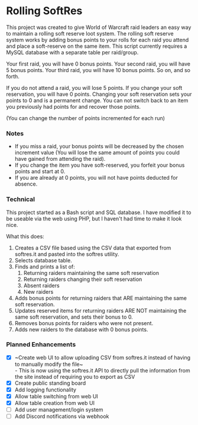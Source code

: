 # Rolling SoftRes

This project was created to give World of Warcraft raid leaders an easy way to maintain a rolling soft reserve loot system.  The rolling soft reserve system works by adding bonus points to your rolls for each raid you attend and place a soft-reserve on the same item.  This script currently requires a MySQL database with a separate table per raid/group.

Your first raid, you will have 0 bonus points.
Your second raid, you will have 5 bonus points.
Your third raid, you will have 10 bonus points.
So on, and so forth.

If you do not attend a raid, you will lose 5 points.
If you change your soft reservation, you will have 0 points.  Changing your soft reservation sets your points to 0 and is a permanent change.  You can not switch back to an item you previously had points for and recover those points.


(You can change the number of points incremented for each run)

### Notes

- If you miss a raid, your bonus points will be decreased by the chosen increment value (You will lose the same amount of points you could have gained from attending the raid).  
- If you change the item you have soft-reserved, you forfeit your bonus points and start at 0.
- If you are already at 0 points, you will not have points deducted for absence.

### Technical

This project started as a Bash script and SQL database.  I have modified it to be useable via the web using PHP, but I haven't had time to make it look nice.

What this does:

1. Creates a CSV file based using the CSV data that exported from softres.it and pasted into the softres utility.
2. Selects database table.
3. Finds and prints a list of:
     1. Returning raiders maintaining the same soft reservation
     2. Returning raiders changing their soft reservation
     3. Absent raiders
     4. New raiders
4. Adds bonus points for returning raiders that ARE maintaining the same soft reservation.
5. Updates reserved items for returning raiders ARE NOT maintaining the same soft reservation, and sets their bonus to 0.
6. Removes bonus points for raiders who were not present.
7. Adds new raiders to the database with 0 bonus points.

### Planned Enhancements

- [x] ~Create web UI to allow uploading CSV from softres.it instead of having to manually modify the file~\
          - This is now using the softres.it API to directly pull the information from the site instead of requiring you to export as CSV
- [x] Create public standing board
- [x] Add logging functionality
- [x] Allow table switching from web UI
- [x] Allow table creation from web UI
- [ ] Add user management/login system
- [ ] Add Discord notifications via webhook
